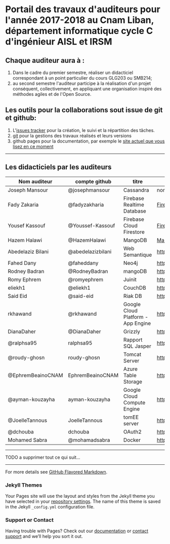 
# Portail des travaux d'auditeurs pour l'année 2017-2018 au Cnam Liban, département informatique cycle C d'ingénieur AISL et IRSM


## Chaque auditeur aura à :

1. Dans le cadre du premier semestre, réaliser un didacticiel correspondant à un point particulier du cours GLG203 ou SMB214;
2. au second semestre l'auditeur participe à la réalisation d'un projet conséquent, collectivement, en appliquant une organisation inspiré des méthodes agiles et de l'Open Source.

## Les outils pour la collaborations sout issue de git et github:
1. L'[issues tracker](https://github.com/ISSAE/cyclec2018/issues) pour la création, le suivi et la répartition des tâches.
2. [git](https://git-scm.com/docs/gittutorial) pour la gestions des travaux réalisés et leurs versions
3. github pages pour la documentation, par exemple le [site actuel que vous lisez en ce moment](http://issae.github.io/cyclec2018)

----

## Les didacticiels par les auditeurs

Nom auditeur | compte github | titre | référence projet 
-------------|---------------|-------| ----------------
Joseph Mansour | @josephmansour | Cassandra | none yet!
Fady Zakaria | @fadyzakharia | Firebase Realtime Database | [Firebase Fady](https://github.com/fadyzakharia/projetC1)
Yousef Kassouf | @Youssef-Kassouf | Firebase Cloud Firestore | [Firebase Cloud Firestore Youssef](https://github.com/Youssef-Kassouf/CNAM-ProjetC1-2018)
Hazem Halawi| @HazemHalawi | MangoDB | [MangoDB Hazem](https://github.com/HazemHalawi/cyclec-2018)
Abedelaziz Bilani | @abedelazizbilani | Web Semantique | https://github.com/abedelazizbilani/C1-2018
Fahed Dany | @faheddany | Neo4j | https://github.com/faheddany/neo4j-cyclec
Rodney Badran | @RodneyBadran  | mangoDB | https://github.com/RodneyBadran/sujet-3
Romy Ephrem | @romyephrem | Juinit | https://github.com/romyephrem/C1projet2018
eliekh1 | @eliekh1 |  CouchDB | https://github.com/eliekh1/Project-C1-2018
Said Eid | @said-eid | Riak DB | https://github.com/said-eid/ProjetC1-2018
rkhawand | @rkhawand | Google Cloud Platform - App Engine | https://github.com/rkhawand/Projet-SMB214-2018
DianaDaher | @DianaDaher | Grizzly | https://github.com/DianaDaher/PROJETC1-2018
@ralphsa95 | ralphsa95 | Rapport SQL Jasper | https://github.com/ralphsa95/ProjetC12018/blob/master/README.md
@roudy-ghosn | roudy-ghosn | Tomcat Server | https://github.com/roudy-ghosn/ProjetC1
@EphremBeainoCNAM | EphremBeainoCNAM | Azure Table Storage | https://github.com/EphremBeainoCNAM/ProjetC1-2018
@ayman-kouzayha | ayman-kouzayha  | Google Cloud Compute Engine | https://github.com/ayman-kouzayha/Google_Cloud_Compute_Engine
@JoelleTannous | JoelleTannous | tomEE server | https://github.com/JoelleTannous/projet-C1-2018
@dchouba | dchouba |  OAuth2 | https://github.com/dchouba/oauth2-Cyclec
Mohamed Sabra | @mohamadsabra |  Docker | https://github.com/mohamadsabra/GLG203


------------------------

TODO a supprimer tout ce qui suit... 


---

For more details see [GitHub Flavored Markdown](https://guides.github.com/features/mastering-markdown/).

### Jekyll Themes

Your Pages site will use the layout and styles from the Jekyll theme you have selected in your [repository settings](https://github.com/ISSAE/cyclec2018/settings). The name of this theme is saved in the Jekyll `_config.yml` configuration file.

### Support or Contact

Having trouble with Pages? Check out our [documentation](https://help.github.com/categories/github-pages-basics/) or [contact support](https://github.com/contact) and we’ll help you sort it out.
